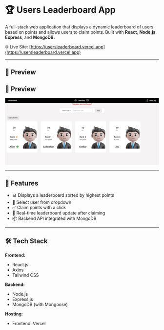 # 🏆 Users Leaderboard App

A full-stack web application that displays a dynamic leaderboard of users based on points and allows users to claim points. Built with **React**, **Node.js**, **Express**, and **MongoDB**.

🌐 Live Site: [https://usersleaderboard.vercel.app](https://usersleaderboard.vercel.app)

---

## 📸 Preview
## 📸 Preview

![Leaderboard Screenshot](https://raw.githubusercontent.com/sudarshansangle56/Leaderboard/main/board/public/ll.png)



---

## 📌 Features

- 📊 Displays a leaderboard sorted by highest points
- 👤 Select user from dropdown
- ✅ Claim points with a click
- 🔁 Real-time leaderboard update after claiming
- 📦 Backend API integrated with MongoDB

---

## 🛠 Tech Stack

**Frontend:**
- React.js
- Axios
- Tailwind CSS 

**Backend:**
- Node.js
- Express.js
- MongoDB (with Mongoose)

**Hosting:**
- Frontend: Vercel


